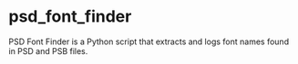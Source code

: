 # psd_font_finder
PSD Font Finder is a Python script that extracts and logs font names found in PSD and PSB files.

